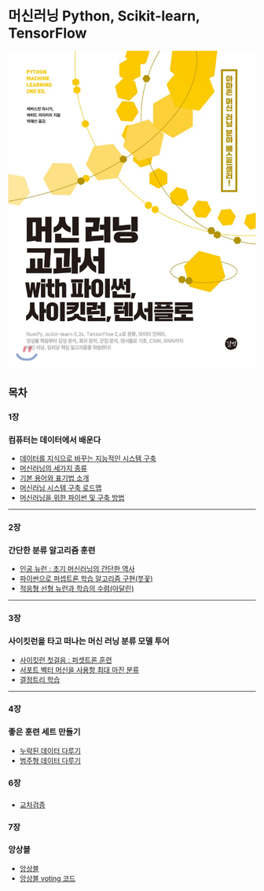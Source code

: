 # 머신러닝 Python, Scikit-learn, TensorFlow
<img src="https://github.com/cwadven/Machine_Learning/blob/master/sumnail.jpg" alt="drawing" width="600"/>

## 목차

### 1장
### 컴퓨터는 데이터에서 배운다

- [데이터를 지식으로 바꾸는 지능적인 시스템 구축](https://github.com/cwadven/Machine_Learning/blob/master/ML/chapter1/1_1_data_to_knowledge.md "데이터를 지식으로 바꾸는 지능적인 시스템 구축")
- [머신러닝의 세가지 종류](https://github.com/cwadven/Machine_Learning/blob/master/ML/chapter1/1_2_machine_learning_3_feature.md "머신러닝의 세가지 종류")
- [기본 용어와 표기법 소개](https://github.com/cwadven/Machine_Learning/blob/master/ML/chapter1/1_3_basic_terms_nations.md "기본 용어와 표기법 소개")
- [머신러닝 시스템 구축 로드맵](https://github.com/cwadven/Machine_Learning/blob/master/ML/chapter1/1_4_system_roadmap.md "머신러닝 시스템 구축 로드맵")
- [머신러닝을 위한 파이썬 및 구축 방법](https://github.com/cwadven/Machine_Learning/blob/master/ML/chapter1/1_5_machine_python.md "머신러닝을 위한 파이썬 및 구축 방법")

---

### 2장
### 간단한 분류 알고리즘 훈련

- [인공 뉴런 : 초기 머신러닝의 간단한 역사](https://github.com/cwadven/Machine_Learning/blob/master/ML/chapter2/2_1_early_machine_learning.md "인공 뉴런 : 초기 머신러닝의 간단한 역사")
- [파이썬으로 퍼셉트론 학습 알고리즘 구현(붓꽃)](https://github.com/cwadven/Machine_Learning/blob/master/ML/chapter2/2_2_perceptron.md "파이썬으로 퍼셉트론 학습 알고리즘 구현(붓꽃)")
- [적응형 선형 뉴런과 학습의 수렴(아달린)](https://github.com/cwadven/Machine_Learning/blob/master/ML/chapter2/2_3_linear_neraul.md "적응형 선형 뉴런과 학습의 수렴(아달린)")

---

### 3장
### 사이킷런을 타고 떠나는 머신 러닝 분류 모델 투어

- [사이킷런 첫걸음 : 퍼셋트론 훈련](https://github.com/cwadven/Machine_Learning/blob/master/ML/chapter3/3_2_sklearn_perceptron.md "사이킷런 첫걸음 : 퍼셋트론 훈련")
- [서포트 벡터 머신을 사용항 최대 마진 분류](https://github.com/cwadven/Machine_Learning/blob/master/ML/chapter3/3_4_SVM.md "서포트 벡터 머신을 사용항 최대 마진 분류")
- [결정트리 학습](https://github.com/cwadven/Machine_Learning/blob/master/ML/chapter3/3_6_decision_tree.md "결정트리 학습")

---

### 4장
### 좋은 훈련 세트 만들기

- [누락된 데이터 다루기](https://github.com/cwadven/Machine_Learning/blob/master/ML/chapter4/4_1_no_data.md "누락된 데이터 다루기")
- [범주형 데이터 다루기](https://github.com/cwadven/Machine_Learning/blob/master/ML/chapter4/4_2_numeric_data.md "범주형 데이터 다루기")


### 6장
### 

- [교차검증](https://github.com/cwadven/Machine_Learning/blob/master/ML/chapter6/6_1_pipeline.md "교차검증")


### 7장
### 앙상블

- [앙상블](https://github.com/cwadven/Machine_Learning/blob/master/ML/chapter7/7_1_ensemble.md "앙상블")
- [앙상블 voting 코드](https://github.com/cwadven/Machine_Learning/blob/master/ML/chapter7/7_2_voting_coding.md "voting 코드")